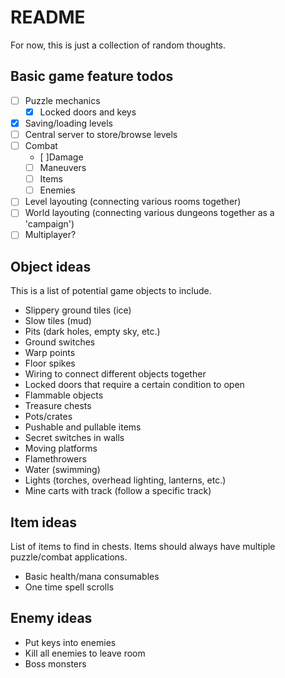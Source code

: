# README
For now, this is just a collection of random thoughts.

## Basic game feature todos
- [ ] Puzzle mechanics
  - [x] Locked doors and keys
- [x] Saving/loading levels
- [ ] Central server to store/browse levels
- [ ] Combat
  - [ ]Damage
  - [ ] Maneuvers
  - [ ] Items
  - [ ] Enemies
- [ ] Level layouting (connecting various rooms together)
- [ ] World layouting (connecting various dungeons together as a 'campaign')
- [ ] Multiplayer?

## Object ideas
This is a list of potential game objects to include.
- Slippery ground tiles (ice)
- Slow tiles (mud)
- Pits (dark holes, empty sky, etc.)
- Ground switches
- Warp points
- Floor spikes
- Wiring to connect different objects together
- Locked doors that require a certain condition to open
- Flammable objects
- Treasure chests
- Pots/crates
- Pushable and pullable items
- Secret switches in walls
- Moving platforms
- Flamethrowers
- Water (swimming)
- Lights (torches, overhead lighting, lanterns, etc.)
- Mine carts with track (follow a specific track)

## Item ideas
List of items to find in chests. Items should always have multiple puzzle/combat applications.
- Basic health/mana consumables
- One time spell scrolls

## Enemy ideas
- Put keys into enemies
- Kill all enemies to leave room
- Boss monsters
